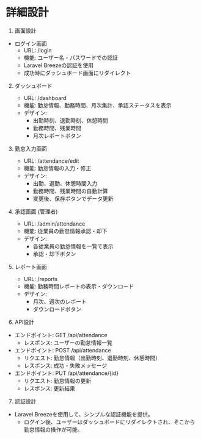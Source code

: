# 詳細設計
1. 画面設計
- ログイン画面
  - URL: /login
  - 機能: ユーザー名・パスワードでの認証
  - Laravel Breezeの認証を使用
  - 成功時にダッシュボード画面にリダイレクト

2. ダッシュボード
   - URL: /dashboard
   - 機能: 勤怠情報、勤務時間、月次集計、承認ステータスを表示
   - デザイン:
     - 出勤時刻、退勤時刻、休憩時間
     - 勤務時間、残業時間
     - 月次レポートボタン

3. 勤怠入力画面
   - URL: /attendance/edit
   - 機能: 勤怠情報の入力・修正
   - デザイン:
     - 出勤、退勤、休憩時間入力
     - 勤務時間、残業時間の自動計算
     - 変更後、保存ボタンでデータ更新

4. 承認画面 (管理者)
   - URL: /admin/attendance
   - 機能: 従業員の勤怠情報承認・却下
   - デザイン:
     - 各従業員の勤怠情報を一覧で表示
     - 承認・却下ボタン

5. レポート画面
   - URL: /reports
   - 機能: 勤務時間レポートの表示・ダウンロード
   - デザイン:
     - 月次、週次のレポート
     - ダウンロードボタン

6. API設計
- エンドポイント: GET /api/attendance
   - レスポンス: ユーザーの勤怠情報一覧
- エンドポイント: POST /api/attendance
  - リクエスト: 勤怠情報（出勤時刻、退勤時刻、休憩時間）
  - レスポンス: 成功・失敗メッセージ
- エンドポイント: PUT /api/attendance/{id}
  - リクエスト: 勤怠情報の更新
  - レスポンス: 更新結果

7. 認証設計
- Laravel Breezeを使用して、シンプルな認証機能を提供。
  - ログイン後、ユーザーはダッシュボードにリダイレクトされ、そこから勤怠情報の操作が可能。